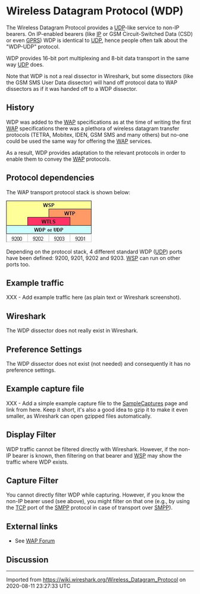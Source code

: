 # Wireless Datagram Protocol (WDP)

The Wireless Datagram Protocol provides a [UDP](/UDP)-like service to non-IP bearers. On IP-enabled bearers (like [IP](/IP) or GSM Circuit-Switched Data (CSD) or even [GPRS](/GPRS)) WDP is identical to [UDP](/UDP), hence people often talk about the "WDP-UDP" protocol.

WDP provides 16-bit port multiplexing and 8-bit data transport in the same way [UDP](/UDP) does.

Note that WDP is not a real dissector in Wireshark, but some dissectors (like the GSM SMS User Data dissector) will hand off protocol data to WAP dissectors as if it was handed off to a WDP dissector.

## History

WDP was added to the [WAP](http://www.wapforum.org/) specifications as at the time of writing the first [WAP](http://www.wapforum.org/) specifications there was a plethora of wireless datagram transfer protocols (TETRA, Mobitex, IDEN, GSM SMS and many others) but no-one could be used the same way for offering the [WAP](http://www.wapforum.org/) services.

As a result, WDP provides adaptation to the relevant protocols in order to enable them to convey the [WAP](http://www.wapforum.org/) protocols.

## Protocol dependencies

The WAP transport protocol stack is shown below:

![WapProtocolFamily/WAP\_Transport\_Protocol\_Stacks.jpg](uploads/__moin_import__/attachments/WapProtocolFamily/WAP_Transport_Protocol_Stacks.jpg "WapProtocolFamily/WAP_Transport_Protocol_Stacks.jpg")

Depending on the protocol stack, 4 different standard WDP ([UDP](/UDP)) ports have been defined: 9200, 9201, 9202 and 9203. [WSP](/WSP) can run on other ports too.

## Example traffic

XXX - Add example traffic here (as plain text or Wireshark screenshot).

## Wireshark

The WDP dissector does not really exist in Wireshark.

## Preference Settings

The WDP dissector does not exist (not needed) and consequently it has no preference settings.

## Example capture file

XXX - Add a simple example capture file to the [SampleCaptures](/SampleCaptures) page and link from here. Keep it short, it's also a good idea to gzip it to make it even smaller, as Wireshark can open gzipped files automatically.

## Display Filter

WDP traffic cannot be filtered directly with Wireshark. However, if the non-IP bearer is known, then filtering on that bearer and [WSP](/WSP) may show the traffic where WDP exists.

## Capture Filter

You cannot directly filter WDP while capturing. However, if you know the non-IP bearer used (see above), you might filter on that one (e.g., by using the [TCP](/TCP) port of the [SMPP](/SMPP) protocol in case of transport over [SMPP](/SMPP)).

## External links

  - See [WAP Forum](http://www.wapforum.org/)

## Discussion

---

Imported from https://wiki.wireshark.org/Wireless_Datagram_Protocol on 2020-08-11 23:27:33 UTC
